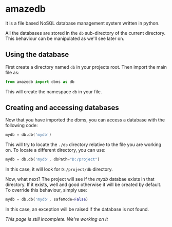 # amazedb
 It is a file based NoSQL database management system written in python.
 
 All the databases are stored in the ```db``` sub-directory of the current directory. This behaviour can be manipulated as we'll see later on.

## Using the database

 First create a directory named ```db``` in your projects root. Then import the main file as:

```python
from amazedb import dbms as db
```

This will create the namespace ```db``` in your file.

## Creating and accessing databases

 Now that you have imported the dbms, you can access a database with the following code:

```python
mydb = db.db('mydb')
```

This will try to locate the ```./db``` directory relative to the file you are working on. To locate a different directory, you can use:

```python
mydb = db.db('mydb', dbPath="D:/project")
```

In this case, it will look for ```D:/project/db``` directory. 

Now, what next? The project will see if the *mydb* databae exists in that directory. If it exists, well and good otherwise it will be created by default. To override this behaviour, simply use:

```python
mydb = db.db('mydb', safeMode=False)
```

In this case, an exception will be raised if the database is not found.

*This page is still incomplete. We're working on it*
